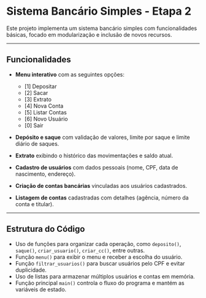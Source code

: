 # Sistema Bancário Simples - Etapa 2

Este projeto implementa um sistema bancário simples com funcionalidades básicas, focado em modularização e inclusão de novos recursos.

---

## Funcionalidades

- **Menu interativo** com as seguintes opções:
  - [1] Depositar
  - [2] Sacar
  - [3] Extrato
  - [4] Nova Conta
  - [5] Listar Contas
  - [6] Novo Usuário
  - [0] Sair

- **Depósito e saque** com validação de valores, limite por saque e limite diário de saques.
- **Extrato** exibindo o histórico das movimentações e saldo atual.
- **Cadastro de usuários** com dados pessoais (nome, CPF, data de nascimento, endereço).
- **Criação de contas bancárias** vinculadas aos usuários cadastrados.
- **Listagem de contas** cadastradas com detalhes (agência, número da conta e titular).

---

## Estrutura do Código

- Uso de funções para organizar cada operação, como `deposito()`, `saque()`, `criar_usuario()`, `criar_cc()`, entre outras.
- Função `menu()` para exibir o menu e receber a escolha do usuário.
- Função `filtrar_usuarios()` para buscar usuários pelo CPF e evitar duplicidade.
- Uso de listas para armazenar múltiplos usuários e contas em memória.
- Função principal `main()` controla o fluxo do programa e mantém as variáveis de estado.
